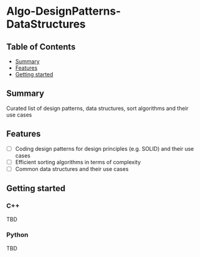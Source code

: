 # Algo-DesignPatterns-DataStructures

## Table of Contents

+ [Summary](#summary)
+ [Features](#features)
+ [Getting started](#getting-started)

## Summary

Curated list of design patterns, data structures, sort algorithms and their use cases

## Features

- [ ] Coding design patterns for design principles (e.g. SOLID) and their use cases
- [ ] Efficient sorting algorithms in terms of complexity 
- [ ] Common data structures and their use cases

## Getting started

### C++

TBD

### Python

TBD